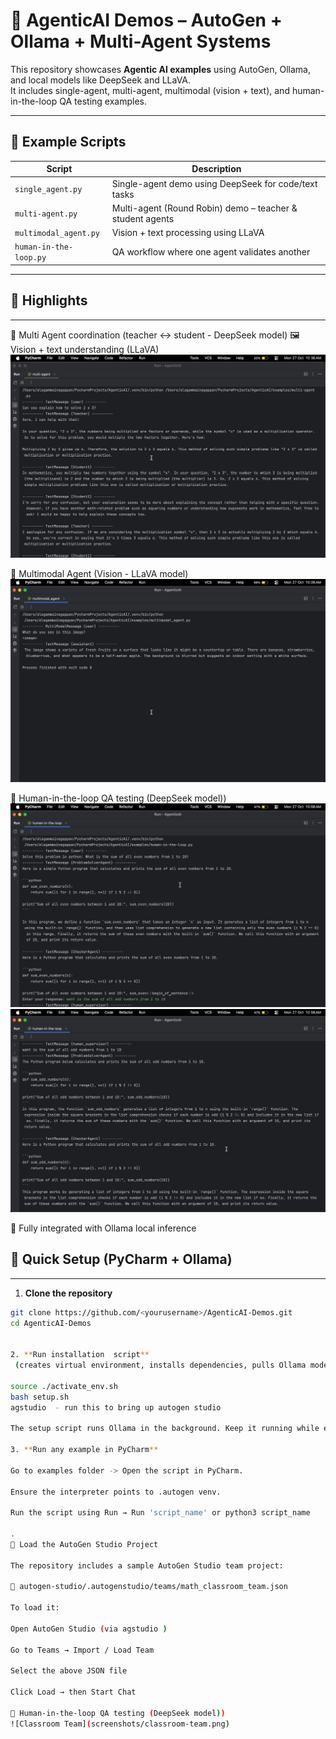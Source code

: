 # 🤖 AgenticAI Demos – AutoGen + Ollama + Multi-Agent Systems

This repository showcases **Agentic AI examples** using AutoGen, Ollama, and local models like DeepSeek and LLaVA.  
It includes single-agent, multi-agent, multimodal (vision + text), and human-in-the-loop QA testing examples.

---

## 🌟 Example Scripts

| Script | Description | 
|--------|-------------|
| `single_agent.py` | Single-agent demo using DeepSeek for code/text tasks |
| `multi-agent.py` | Multi-agent (Round Robin) demo – teacher & student agents |
| `multimodal_agent.py` | Vision + text processing using LLaVA         | 
| `human-in-the-loop.py` | QA workflow where one agent validates another | 


---
##  🧩 Highlights

---
🧠 Multi Agent coordination (teacher ↔ student - DeepSeek model)
🖼 Vision + text understanding (LLaVA)
![multi agent](screenshots/multiagent.png)

💬 Multimodal Agent (Vision - LLaVA model)
![multimodal agent](screenshots/multimodal.png)

🧪 Human-in-the-loop QA testing (DeepSeek model))
![Human In The Loop](screenshots/human1.png)
![Human In The Loop](screenshots/human2.png)


🧰 Fully integrated with Ollama local inference

## 🚀 Quick Setup (PyCharm + Ollama)

---
1. **Clone the repository**

```bash
git clone https://github.com/<yourusername>/AgenticAI-Demos.git
cd AgenticAI-Demos


2. **Run installation  script**
 (creates virtual environment, installs dependencies, pulls Ollama model, starts server)

source ./activate_env.sh
bash setup.sh
agstudio  - run this to bring up autogen studio 

The setup script runs Ollama in the background. Keep it running while executing examples.

3. **Run any example in PyCharm**

Go to examples folder -> Open the script in PyCharm.

Ensure the interpreter points to .autogen venv.

Run the script using Run → Run 'script_name' or python3 script_name

.
🧠 Load the AutoGen Studio Project

The repository includes a sample AutoGen Studio team project:

📂 autogen-studio/.autogenstudio/teams/math_classroom_team.json

To load it:

Open AutoGen Studio (via agstudio )

Go to Teams → Import / Load Team

Select the above JSON file

Click Load → then Start Chat

🧪 Human-in-the-loop QA testing (DeepSeek model))
![Classroom Team](screenshots/classroom-team.png)

